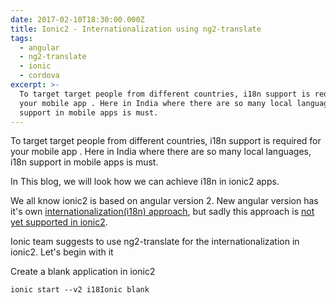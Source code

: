 ```yaml
---
date: 2017-02-10T18:30:00.000Z
title: Ionic2 - Internationalization using ng2-translate
tags:
  - angular
  - ng2-translate
  - ionic
  - cordova
excerpt: >-
  To target target people from different countries, i18n support is required for
  your mobile app . Here in India where there are so many local languages, i18n
  support in mobile apps is must.
---
```

To target target people from different countries, i18n support is required for your mobile app . Here in India where there are so many local languages, i18n support in mobile apps is must.



In This blog, we will look how we can achieve i18n in ionic2 apps.



We all know ionic2 is based on angular version 2. New angular version has it's own [internationalization(i18n) approach](https://angular.io/docs/ts/latest/cookbook/i18n.html), but sadly this approach is [not yet supported in ionic2](https://github.com/driftyco/ionic/issues/8542).



Ionic team suggests to use ng2-translate for the internationalization in ionic2. Let's begin with it



Create a blank application in ionic2

`ionic start --v2 i18Ionic blank`
